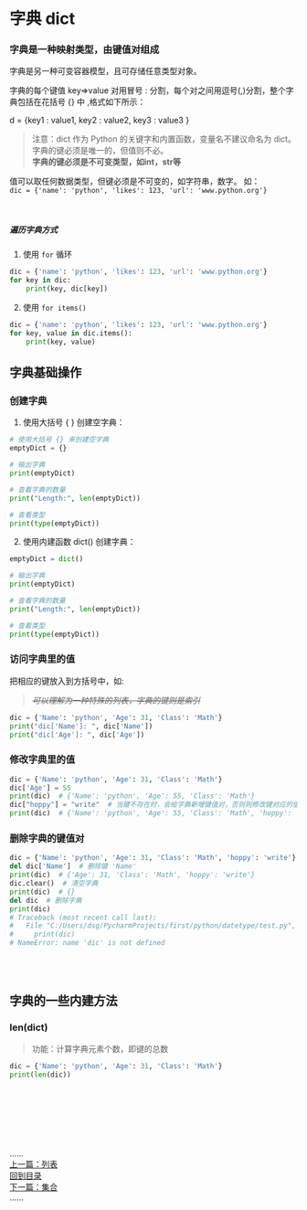# 字典 dict

### 字典是一种映射类型，由键值对组成

字典是另一种可变容器模型，且可存储任意类型对象。

字典的每个键值 key=>value 对用冒号 : 分割，每个对之间用逗号(,)分割，整个字典包括在花括号 {} 中 ,格式如下所示：

d = {key1 : value1, key2 : value2, key3 : value3 }
> 注意：dict 作为 Python 的关键字和内置函数，变量名不建议命名为 dict。 字典的键必须是唯一的，但值则不必。  
> **字典的键必须是不可变类型，如int，str等**

值可以取任何数据类型，但键必须是不可变的，如字符串，数字。 如：  
`dic = {'name': 'python', 'likes': 123, 'url': 'www.python.org'}`

<br />

##### 遍历字典方式

1. 使用 `for` 循环

```python
dic = {'name': 'python', 'likes': 123, 'url': 'www.python.org'}
for key in dic:
    print(key, dic[key])
```

2. 使用 `for items()`

```python
dic = {'name': 'python', 'likes': 123, 'url': 'www.python.org'}
for key, value in dic.items():
    print(key, value)
```

## 字典基础操作

### 创建字典

1. 使用大括号 { } 创建空字典：

```python
# 使用大括号 {} 来创建空字典
emptyDict = {}

# 输出字典
print(emptyDict)

# 查看字典的数量
print("Length:", len(emptyDict))

# 查看类型
print(type(emptyDict))
```

2. 使用内建函数 dict() 创建字典：

```python
emptyDict = dict()

# 输出字典
print(emptyDict)

# 查看字典的数量
print("Length:", len(emptyDict))

# 查看类型
print(type(emptyDict))
```

### 访问字典里的值

把相应的键放入到方括号中，如:
> _~~可以理解为一种特殊的列表，字典的键则是索引~~_

```python
dic = {'Name': 'python', 'Age': 31, 'Class': 'Math'}
print("dic['Name']: ", dic['Name'])
print("dic['Age']: ", dic['Age'])
```

### 修改字典里的值

```python
dic = {'Name': 'python', 'Age': 31, 'Class': 'Math'}
dic['Age'] = 55
print(dic)  # {'Name': 'python', 'Age': 55, 'Class': 'Math'}
dic["hoppy"] = "write"  # 当键不存在时，会给字典新增键值对，否则则修改键对应的值
print(dic)  # {'Name': 'python', 'Age': 55, 'Class': 'Math', 'hoppy': 'write'}
```

### 删除字典的键值对

```python
dic = {'Name': 'python', 'Age': 31, 'Class': 'Math', 'hoppy': 'write'}
del dic['Name']  # 删除键 'Name'
print(dic)  # {'Age': 31, 'Class': 'Math', 'hoppy': 'write'}
dic.clear()  # 清空字典
print(dic)  # {}
del dic  # 删除字典
print(dic)
# Traceback (most recent call last):
#   File "C:/Users/dsg/PycharmProjects/first/python/datetype/test.py", line 12, in <module>
#     print(dic)
# NameError: name 'dic' is not defined

```

<br />
<br />

## 字典的一些内建方法

### len(dict)

> 功能：计算字典元素个数，即键的总数

```python
dic = {'Name': 'python', 'Age': 31, 'Class': 'Math'}
print(len(dic))
```

### 

<br />
<br />
<br />
<br />
<br />

......     
[上一篇：列表](list.md)     
[回到目录](../contents_page.md)    
[下一篇：集合](set.md)    
......   


